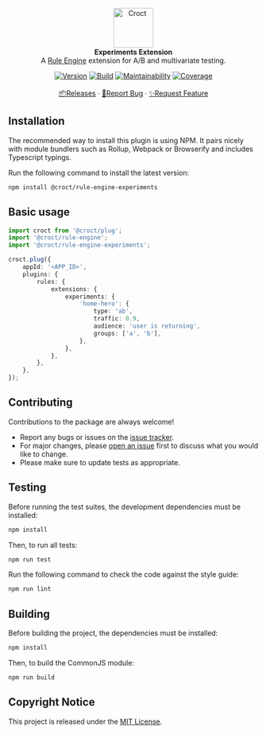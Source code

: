<p align="center">
    <a href="https://croct.com">
        <img src="https://cdn.croct.io/brand/logo/repo-icon-green.svg" alt="Croct" height="80"/>
    </a>
    <br />
    <strong>Experiments Extension</strong>
    <br />
    A <a href="https://github.com/croct-tech/plug-rule-engine-js">Rule Engine</a> extension for A/B and multivariate testing.
</p>
<p align="center">
    <a href="https://www.npmjs.com/package/@croct/rule-engine-experiments"><img alt="Version" src="https://img.shields.io/npm/v/@croct/rule-engine-experiments" /></a>
    <a href="https://github.com/croct-tech/rule-engine-experiments-js/actions?query=workflow%3AValidations"><img alt="Build" src="https://github.com/croct-tech/rule-engine-experiments-js/workflows/Validations/badge.svg" /></a>
    <a href="https://codeclimate.com/repos/5ec593c61839224f850153b1/maintainability"><img alt="Maintainability" src="https://api.codeclimate.com/v1/badges/8a85f3a5088967b0e2df/maintainability" /></a>
    <a href="https://codeclimate.com/repos/5ec593c61839224f850153b1/test_coverage"><img alt="Coverage" src="https://api.codeclimate.com/v1/badges/8a85f3a5088967b0e2df/test_coverage" /></a>
    <br />
    <br />
    <a href="https://github.com/croct-tech/rule-engine-experiments-js/releases">📦Releases</a>
    ·
    <a href="https://github.com/croct-tech/rule-engine-experiments-js/issues/new?labels=bug&template=bug-report.md">🐞Report Bug</a>
    ·
    <a href="https://github.com/croct-tech/rule-engine-experiments-js/issues/new?labels=enhancement&template=feature-request.md">✨Request Feature</a>
</p>

## Installation

The recommended way to install this plugin is using NPM. It pairs nicely with module bundlers such as Rollup, Webpack or Browserify and includes Typescript typings.

Run the following command to install the latest version:

```sh
npm install @croct/rule-engine-experiments
```

## Basic usage

```typescript
import croct from '@croct/plug';
import '@croct/rule-engine';
import '@croct/rule-engine-experiments';

croct.plug({
    appId: '<APP_ID>',
    plugins: {
        rules: {
            extensions: {
                experiments: {
                    'home-hero': {
                        type: 'ab',
                        traffic: 0.9,
                        audience: 'user is returning',
                        groups: ['a', 'b'],
                    },
                },
            },
        },
    },
});
```

## Contributing
Contributions to the package are always welcome! 

- Report any bugs or issues on the [issue tracker](https://github.com/croct-tech/rule-engine-experiments-js/issues).
- For major changes, please [open an issue](https://github.com/croct-tech/rule-engine-experiments-js/issues) first to discuss what you would like to change.
- Please make sure to update tests as appropriate.

## Testing

Before running the test suites, the development dependencies must be installed:

```sh
npm install
```

Then, to run all tests:

```sh
npm run test
```

Run the following command to check the code against the style guide:

```sh
npm run lint
```

## Building

Before building the project, the dependencies must be installed:

```sh
npm install
```

Then, to build the CommonJS module:

```sh
npm run build
```

## Copyright Notice

This project is released under the [MIT License](LICENSE).
